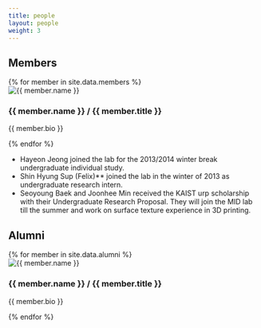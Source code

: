 ```yaml
---
title: people
layout: people
weight: 3
---
```



<section class="people">

<h1>Members</h1>
{% for member in site.data.members %}
<div class='grid no-gutters'>
 <div class='unit one-fifth'><img src='img/{{ member.picture }}' alt="{{ member.name }}" /></div>
 <div class='unit four-fifths'>
<h3>{{ member.name }} / {{ member.title }}</h3>
<p>{{ member.bio }}</p>
</div>
</div>
<div class="clearfix"></div>

{% endfor %}


<ul>
<li>Hayeon Jeong joined the lab for the 2013/2014 winter break undergraduate individual study.</li>
<li>Shin Hyung Sup (Felix)** joined the lab in the winter of 2013 as undergraduate research intern.</li>
<li>Seoyoung Baek and Joonhee Min received the KAIST urp scholarship with their Undergraduate Research Proposal. They will join the MID lab till the summer and work on surface texture experience in 3D printing.
</li>
</ul>


<h1>Alumni</h1>
{% for member in site.data.alumni %}
<div class='grid no-gutters'>
 <div class='unit one-fifth'><img src='img/{{ member.picture }}' alt="{{ member.name }}" /></div>
 <div class='unit four-fifths'>
<h3>{{ member.name }} / {{ member.title }}</h3>
<p>{{ member.bio }}</p>
</div>
</div>
<div class="clearfix"></div>

{% endfor %}

</section>

